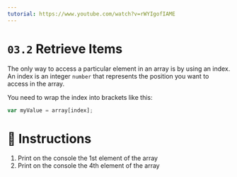 ```yaml
---
tutorial: https://www.youtube.com/watch?v=rWYIgofIAME
---
```


# `03.2` Retrieve Items

The only way to access a particular element in an array is by using an index. An index is an integer `number` that represents the position you want to access in the array.

You need to wrap the index into brackets like this:
```js
var myValue = array[index];
```

# 📝 Instructions

1. Print on the console the 1st element of the array
2. Print on the console the 4th element of the array
